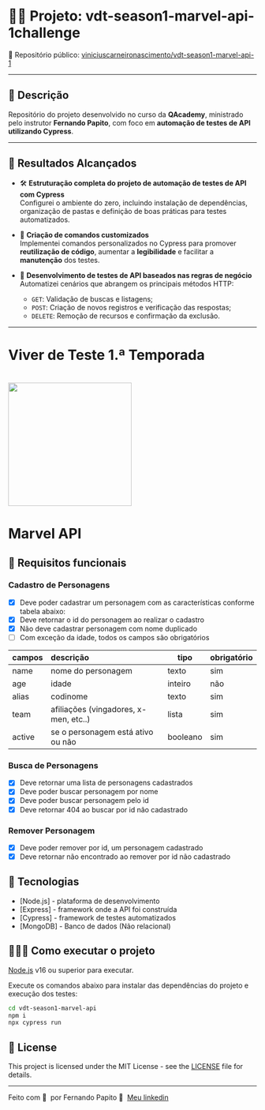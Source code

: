 # 🦸‍♂️ Projeto: vdt-season1-marvel-api-1challenge

🔗 Repositório público: [viniciuscarneironascimento/vdt-season1-marvel-api-1](https://github.com/viniciuscarneironascimento/vdt-season1-marvel-api-1)

---

## 📝 Descrição

Repositório do projeto desenvolvido no curso da **QAcademy**, ministrado pelo instrutor **Fernando Papito**, com foco em **automação de testes de API utilizando Cypress**.

---

## 🚀 Resultados Alcançados

- 🛠️ **Estruturação completa do projeto de automação de testes de API com Cypress**  
  Configurei o ambiente do zero, incluindo instalação de dependências, organização de pastas e definição de boas práticas para testes automatizados.

- 🔁 **Criação de comandos customizados**  
  Implementei comandos personalizados no Cypress para promover **reutilização de código**, aumentar a **legibilidade** e facilitar a **manutenção** dos testes.

- 🧪 **Desenvolvimento de testes de API baseados nas regras de negócio**  
  Automatizei cenários que abrangem os principais métodos HTTP:
  - `GET`: Validação de buscas e listagens;
  - `POST`: Criação de novos registros e verificação das respostas;
  - `DELETE`: Remoção de recursos e confirmação da exclusão.

---






# Viver de Teste 1.ª Temporada

<h1 align="left">
    <img src=".github/logo-stiker.svg" width="250px">
</h1>


# Marvel API

## 🔖 Requisitos funcionais

### Cadastro de Personagens

- [X] Deve poder cadastrar um personagem com as características conforme tabela abaixo:
- [X] Deve retornar o id do personagem ao realizar o cadastro
- [X] Não deve cadastrar personagem com nome duplicado
- [ ] Com exceção da idade, todos os campos são obrigatórios

| campos | descrição                             | tipo     | obrigatório |
| ------ | :------------------------------------ | -------- | ----------- |
| name   | nome do personagem                    | texto    | sim         |
| age    | idade                                 | inteiro  | não         |
| alias  | codinome                              | texto    | sim         |
| team   | afiliações (vingadores, x-men, etc..) | lista    | sim         |
| active | se o personagem está ativo ou não     | booleano | sim         |

### Busca de Personagens

- [X] Deve retornar uma lista de personagens cadastrados
- [X] Deve poder buscar personagem por nome
- [X] Deve poder buscar personagem pelo id
- [X] Deve retornar 404 ao buscar por id não cadastrado

### Remover Personagem

- [X] Deve poder remover por id, um personagem cadastrado
- [X] Deve retornar não encontrado ao remover por id não cadastrado

## 🚀 Tecnologias

- [Node.js] - plataforma de desenvolvimento
- [Express] - framework onde a API foi construída
- [Cypress] - framework de testes automatizados
- [MongoDB] - Banco de dados (Não relacional)

## 👨🏻‍💻 Como executar o projeto

[Node.js](https://nodejs.org/) v16 ou superior para executar.

Execute os comandos abaixo para instalar das dependências do projeto e execução dos testes:

```sh
cd vdt-season1-marvel-api
npm i
npx cypress run
```

## 📝 License

This project is licensed under the MIT License - see the [LICENSE](LICENSE) file for details.

---

Feito com 💜 &nbsp;por Fernando Papito 👋 &nbsp;[Meu linkedin](https://www.linkedin.com/in/papitoio/)
